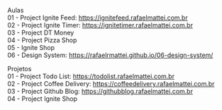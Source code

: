 Aulas  
01 - Project Ignite Feed: https://ignitefeed.rafaelmattei.com.br  
02 - Project Ignite Timer: https://ignitetimer.rafaelmattei.com.br  
03 - Project DT Money  
04 - Project Pizza Shop  
05 - Ignite Shop  
06 - Design System: https://rafaelrmattei.github.io/06-design-system/

Projetos  
01 - Project Todo List: https://todolist.rafaelmattei.com.br  
02 - Project Coffee Delivery: https://coffeedelivery.rafaelmattei.com.br  
03 - Project Github Blog: https://githubblog.rafaelmattei.com.br  
04 - Project Ignite Shop
